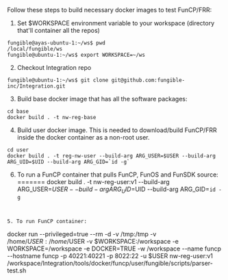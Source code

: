
Follow these steps to build necessary docker images to test FunCP/FRR:

1. Set $WORKSPACE environment variable to your workspace (directory that'll container all the repos)

```
fungible@ayas-ubuntu-1:~/ws$ pwd
/local/fungible/ws
fungible@ubuntu-1:~/ws$ export WORKSPACE=~/ws
```

2. Checkout Integration repo

```
fungible@ubuntu-1:~/ws$ git clone git@github.com:fungible-inc/Integration.git
```

3. Build base docker image that has all the software packages:

```
cd base
docker build . -t nw-reg-base
```

4. Build user docker image. This is needed to download/build FunCP/FRR inside the docker container as a non-root user.

```
cd user
docker build . -t reg-nw-user --build-arg ARG_USER=$USER --build-arg ARG_UID=$UID --build-arg ARG_GID=`id -g`
```

6. To run a FunCP container that pulls FunCP, FunOS and FunSDK source: 
=======
docker build . -t nw-reg-user:v1 --build-arg ARG_USER=$USER --build-arg ARG_UID=$UID --build-arg ARG_GID=`id -g`
```


5. To run FunCP container:
```
docker run --privileged=true --rm -d -v /tmp:/tmp  -v /home/$USER:/home/$USER -v $WORKSPACE:/workspace -e WORKSPACE=/workspace -e DOCKER=TRUE -w /workspace --name funcp --hostname funcp -p 40221:40221 -p 8022:22 -u $USER nw-reg-user:v1 /workspace/Integration/tools/docker/funcp/user/fungible/scripts/parser-test.sh
```

